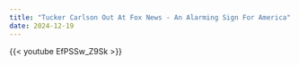 ```yaml
---
title: "Tucker Carlson Out At Fox News - An Alarming Sign For America"
date: 2024-12-19
---
```


{{< youtube EfPSSw_Z9Sk >}}
